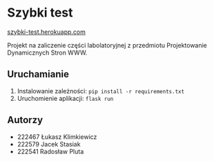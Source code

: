 # Szybki test

[szybki-test.herokuapp.com](https://szybki-test.herokuapp.com/)

Projekt na zaliczenie części labolatoryjnej z przedmiotu Projektowanie Dynamicznych Stron WWW.

## Uruchamianie
1. Instalowanie zależności: `pip install -r requirements.txt`
2. Uruchomienie aplikacji: `flask run`

## Autorzy
* 222467 Łukasz Klimkiewicz
* 222579 Jacek Stasiak
* 222541 Radosław Pluta